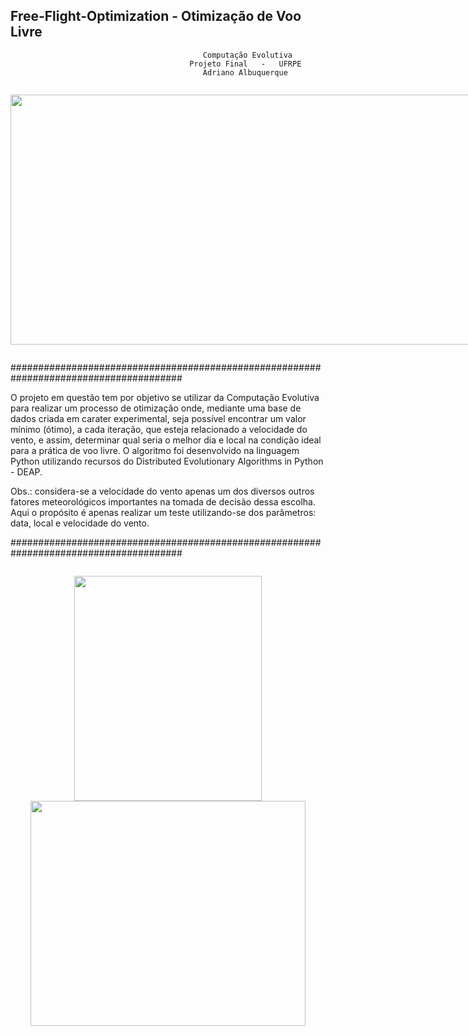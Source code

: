 ## Free-Flight-Optimization - Otimização de Voo Livre
                                               Computação Evolutiva
                                            Projeto Final   -   UFRPE
                                               Adriano Albuquerque

<div style="display: inline-block">
<p align="center">
<img src="https://user-images.githubusercontent.com/102529232/204162033-f3dee615-3cec-453c-acca-1b63306aac5c.png" width="800" height="400"/>
</p>
</div>

#######################################################################################

O projeto em questão tem por objetivo se utilizar da Computação Evolutiva para realizar um processo de otimização onde, mediante uma base de dados criada em carater experimental, seja possível encontrar um valor mínimo (ótimo), a cada iteração, que esteja relacionado a velocidade do vento, e assim, determinar qual seria o melhor dia e local na condição ideal para a prática de voo livre. O algoritmo foi desenvolvido na linguagem Python utilizando recursos do Distributed Evolutionary Algorithms in Python - DEAP.

Obs.: considera-se a velocidade do vento apenas um dos diversos outros fatores meteorológicos importantes na tomada de decisão dessa escolha. Aqui o propósito é apenas realizar um teste utilizando-se dos parâmetros: data, local e velocidade do vento.

#######################################################################################


<div style="display: inline-block">
<p align="center">
<img src="https://user-images.githubusercontent.com/102529232/204162852-7e99d112-0063-4e87-b628-e92793f22530.png" width="300" height="360"/> 
<img src="https://user-images.githubusercontent.com/102529232/204162888-27f573ad-335e-4b76-b834-dd62447dbded.png" width="440" height="360"/>
</p>
</div>

